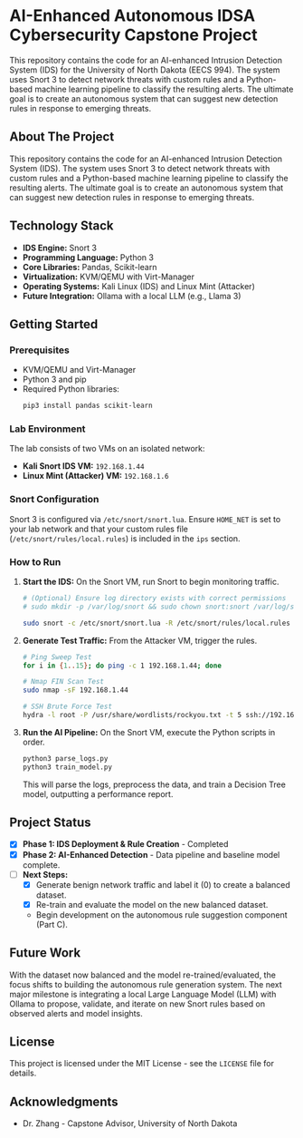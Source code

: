 # AI-Enhanced Autonomous IDSA Cybersecurity Capstone Project

This repository contains the code for an AI-enhanced Intrusion Detection System (IDS) for the University of North Dakota (EECS 994). The system uses Snort 3 to detect network threats with custom rules and a Python-based machine learning pipeline to classify the resulting alerts. The ultimate goal is to create an autonomous system that can suggest new detection rules in response to emerging threats.

## About The Project

This repository contains the code for an AI-enhanced Intrusion Detection System (IDS). The system uses Snort 3 to detect network threats with custom rules and a Python-based machine learning pipeline to classify the resulting alerts. The ultimate goal is to create an autonomous system that can suggest new detection rules in response to emerging threats.

## Technology Stack

*   **IDS Engine:** Snort 3
*   **Programming Language:** Python 3
*   **Core Libraries:** Pandas, Scikit-learn
*   **Virtualization:** KVM/QEMU with Virt-Manager
*   **Operating Systems:** Kali Linux (IDS) and Linux Mint (Attacker)
*   **Future Integration:** Ollama with a local LLM (e.g., Llama 3)

## Getting Started

### Prerequisites

*   KVM/QEMU and Virt-Manager
*   Python 3 and pip
*   Required Python libraries:
    ```bash
    pip3 install pandas scikit-learn
    ```

### Lab Environment

The lab consists of two VMs on an isolated network:

*   **Kali Snort IDS VM:** `192.168.1.44`
*   **Linux Mint (Attacker) VM:** `192.168.1.6`

### Snort Configuration

Snort 3 is configured via `/etc/snort/snort.lua`. Ensure `HOME_NET` is set to your lab network and that your custom rules file (`/etc/snort/rules/local.rules`) is included in the `ips` section.

### How to Run

1.  **Start the IDS:** On the Snort VM, run Snort to begin monitoring traffic.
    ```bash
    # (Optional) Ensure log directory exists with correct permissions
    # sudo mkdir -p /var/log/snort && sudo chown snort:snort /var/log/snort

    sudo snort -c /etc/snort/snort.lua -R /etc/snort/rules/local.rules -i eth0 -k none -l /var/log/snort
    ```

2.  **Generate Test Traffic:** From the Attacker VM, trigger the rules.
    ```bash
    # Ping Sweep Test
    for i in {1..15}; do ping -c 1 192.168.1.44; done

    # Nmap FIN Scan Test
    sudo nmap -sF 192.168.1.44

    # SSH Brute Force Test
    hydra -l root -P /usr/share/wordlists/rockyou.txt -t 5 ssh://192.168.1.44
    ```

3.  **Run the AI Pipeline:** On the Snort VM, execute the Python scripts in order.
    ```bash
    python3 parse_logs.py
    python3 train_model.py
    ```
    This will parse the logs, preprocess the data, and train a Decision Tree model, outputting a performance report.

## Project Status

- [x] **Phase 1: IDS Deployment & Rule Creation** - Completed
- [x] **Phase 2: AI-Enhanced Detection** - Data pipeline and baseline model complete.
- [ ] **Next Steps:**
    - [x] Generate benign network traffic and label it (0) to create a balanced dataset.
    - [x] Re-train and evaluate the model on the new balanced dataset.
    - Begin development on the autonomous rule suggestion component (Part C).

## Future Work

With the dataset now balanced and the model re-trained/evaluated, the focus shifts to building the autonomous rule generation system. The next major milestone is integrating a local Large Language Model (LLM) with Ollama to propose, validate, and iterate on new Snort rules based on observed alerts and model insights.

## License

This project is licensed under the MIT License - see the `LICENSE` file for details.

## Acknowledgments

*   Dr. Zhang - Capstone Advisor, University of North Dakota


